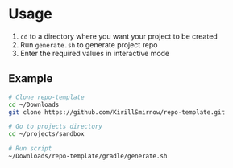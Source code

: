 # Usage

1. `cd` to a directory where you want your project to be created
2. Run `generate.sh` to generate project repo
3. Enter the required values in interactive mode

## Example

```bash
# Clone repo-template
cd ~/Downloads
git clone https://github.com/KirillSmirnow/repo-template.git

# Go to projects directory
cd ~/projects/sandbox

# Run script
~/Downloads/repo-template/gradle/generate.sh
```
